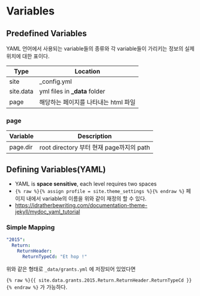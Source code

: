# Variables

## Predefined Variables

YAML 언어에서 사용되는 variable들의 종류와 각 variable들이 가리키는 정보의 실제 위치에 대한 표이다. 

| Type      | Location                             |
| --------- | ------------------------------------ |
| site      | _config.yml                          |
| site.data | yml files in **_data** folder        |
| page      | 해당하는 페이지를 나타내는 html 파일 |

### page

| Variable | Description                              |
| -------- | ---------------------------------------- |
| page.dir | root directory 부터 현재 page까지의 path |



## Defining Variables(YAML)

- YAML is **space sensitive**, each level requires two spaces
- `{% raw %}{% assign profile = site.theme_settings %}{% endraw %}` 페이지 내에서 variable의 이름을 위와 같이 재정의 할 수 있다.
- https://idratherbewriting.com/documentation-theme-jekyll/mydoc_yaml_tutorial

### Simple Mapping

```yaml
"2015":
  Return:
    ReturnHeader:
      ReturnTypeCd: "Et hop !"
```

위와 같은 형태로 `_data/grants.yml` 에 저장되어 있었다면

`{% raw %}{{ site.data.grants.2015.Return.ReturnHeader.ReturnTypeCd }}{% endraw %}` 가 가능하다. 





